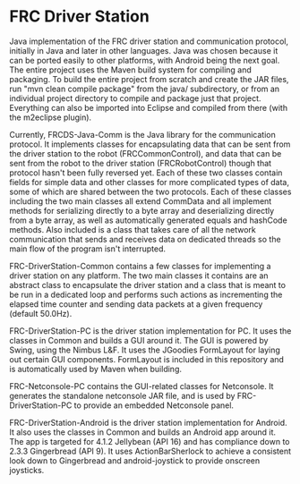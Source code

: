 FRC Driver Station
=================

Java implementation of the FRC driver station and communication protocol, initially in Java and later in other
languages. Java was chosen because it can be ported easily to other platforms, with Android being the next goal.
The entire project uses the Maven build system for compiling and packaging. To build the entire project from
scratch and create the JAR files, run "mvn clean compile package" from the java/ subdirectory, or from an
individual project directory to compile and package just that project. Everything can also be imported into
Eclipse and compiled from there (with the m2eclipse plugin).

Currently, FRCDS-Java-Comm is the Java library for the communication protocol. It implements classes for encapsulating
data that can be sent from the driver station to the robot (FRCCommonControl), and data that can be sent from the
robot to the driver station (FRCRobotControl) though that protocol hasn't been fully reversed yet. Each of these two
classes contain fields for simple data and other classes for more complicated types of data, some of which are shared
between the two protocols. Each of these classes including the two main classes all extend CommData and all implement
methods for serializing directly to a byte array and deserializing directly from a byte array, as well as automatically
generated equals and hashCode methods. Also included is a class that takes care of all the network communication that
sends and receives data on dedicated threads so the main flow of the program isn't interrupted.

FRC-DriverStation-Common contains a few classes for implementing a driver station on any platform. The two main classes
it contains are an abstract class to encapsulate the driver station and a class that is meant to be run in a
dedicated loop and performs such actions as incrementing the elapsed time counter and sending data packets at a
given frequency (default 50.0Hz).

FRC-DriverStation-PC is the driver station implementation for PC. It uses the classes in Common and builds a GUI
around it. The GUI is powered by Swing, using the Nimbus L&F. It uses the JGoodies FormLayout for laying out certain
GUI components. FormLayout is included in this repository and is automatically used by Maven when building.

FRC-Netconsole-PC contains the GUI-related classes for Netconsole. It generates the standalone netconsole JAR file, and
is used by FRC-DriverStation-PC to provide an embedded Netconsole panel.

FRC-DriverStation-Android is the driver station implementation for Android. It also uses the classes in Common and builds
an Android app around it. The app is targeted for 4.1.2 Jellybean (API 16) and has compliance down to 2.3.3 Gingerbread
(API 9). It uses ActionBarSherlock to achieve a consistent look down to Gingerbread and android-joystick to provide onscreen
joysticks.
